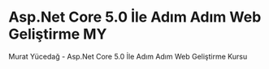 # Asp.Net Core 5.0 İle Adım Adım Web Geliştirme MY
Murat Yücedağ - Asp.Net Core 5.0 İle Adım Adım Web Geliştirme Kursu
